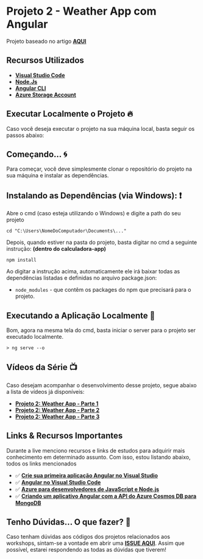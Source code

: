 # Projeto 2 - Weather App com Angular 

Projeto baseado no artigo **[AQUI](https://www.digitalocean.com/community/tutorials/how-to-build-a-weather-app-with-angular-bootstrap-and-the-apixu-api)**

## Recursos Utilizados

* **[Visual Studio Code](https://code.visualstudio.com/?WT.mc_id=aprendendofrontend-github-gllemos)**
* **[Node.Js](https://nodejs.org/en/)**
* **[Angular CLI](https://cli.angular.io/)**
* **[Azure Storage Account](https://docs.microsoft.com/pt-br/azure/storage/common/storage-account-overview?WT.mc_id=aprendendofrontend-github-gllemos)**

## Executar Localmente o Projeto 🔥

Caso você deseja executar o projeto na sua máquina local, basta seguir os passos abaixo:

## Começando... 🌀

Para começar, você deve simplesmente clonar o repositório do projeto na sua máquina e instalar as dependências.

## Instalando as Dependências (via Windows): ❗️

Abre o cmd (caso esteja utilizando o Windows) e digite a path do seu projeto

```
cd "C:\Users\NomeDoComputador\Documents\..."
```

Depois, quando estiver na pasta do projeto, basta digitar no cmd a seguinte instrução: **(dentro do calculadora-app)**

```
npm install
```

Ao digitar a instrução acima, automaticamente ele irá baixar todas as dependências listadas e definidas no arquivo package.json:

* `node_modules` - que contêm os packages do npm que precisará para o projeto.

## Executando a Aplicação Localmente 💨

Bom, agora na mesma tela do cmd, basta iniciar o server para o projeto ser executado localmente.

```
> ng serve --o
```

## Vídeos da Série 📺

Caso desejam acompanhar o desenvolvimento desse projeto, segue abaixo a lista de vídeos já disponíveis:

- **[Projeto 2: Weather App - Parte 1](https://youtu.be/dVidU2JUwfI)**
- **[Projeto 2:  Weather App - Parte 2](https://youtu.be/9sWKK5M877w)**
- **[Projeto 2:  Weather App - Parte 3]()**

## Links & Recursos Importantes

Durante a live menciono recursos e links de estudos para adquirir mais conhecimento em determinado assunto. Com isso, estou listando abaixo, todos os links mencionados

- ✅ **[Crie sua primeira aplicação Angular no Visual Studio](https://code.visualstudio.com/docs/nodejs/angular-tutorial?WT.mc_id=aprendendofrontend-github-gllemos)** 
- ✅ **[Angular no Visual Studio Code](https://code.visualstudio.com/docs/nodejs/angular-tutorial?WT.mc_id=aprendendofrontend-github-gllemos)** 
- ✅ **[Azure para desenvolvedores de JavaScript e Node.js](https://docs.microsoft.com/javascript/azure/?view=azure-node-latest&WT.mc_id=aprendendofrontend-github-gllemos)** 
- ✅ **[Criando um aplicativo Angular com a API do Azure Cosmos DB para MongoDB](https://docs.microsoft.com/azure/cosmos-db/tutorial-develop-mongodb-nodejs?WT.mc_id=aprendendofrontend-github-gllemos)**

## Tenho Dúvidas... O que fazer? 🚩

Caso tenham dúvidas aos códigos dos projetos relacionados aos workshops, sintam-se a vontade em abrir uma **[ISSUE AQUI](https://github.com/glaucia86/livecoding-frontend-projects/issues)**. Assim que possível, estarei respondendo as todas as dúvidas que tiverem!
